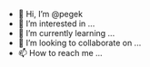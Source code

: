 - 👋 Hi, I’m @pegek
- 👀 I’m interested in ...
- 🌱 I’m currently learning ...
- 💞️ I’m looking to collaborate on ...
- 📫 How to reach me ...

<!---
pegek/pegek is a ✨ special ✨ repository because its `README.md` (this file) appears on your GitHub profile.
You can click the Preview link to take a look at your changes.
--->
